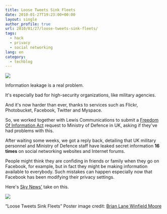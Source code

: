 ```yaml
---
title: Loose Tweets Sink Fleets
date: 2010-01-27T19:23:00+00:00
layout: single
author_profile: true
url: 2010/01/27/loose-tweets-sink-fleets/
tags:
  - hack
  - privacy
  - social networking
lang: en
category: 
  - techblog
---
```

[![](http://4.bp.blogspot.com/_vaUVXcmC3OI/S2CK9SWcDAI/AAAAAAAAAwo/0ZjJSmpcFbM/s200/tweet_sink_fleets.png)](http://4.bp.blogspot.com/_vaUVXcmC3OI/S2CK9SWcDAI/AAAAAAAAAwo/0ZjJSmpcFbM/s1600-h/tweet_sink_fleets.png)

Information leakage is a real problem.

It's especially bad for high-security organizations, like military agencies.

And it's now harder than ever, thanks to services such as Flickr, Photobucket, Facebook, Twitter and Myspace.

So, we worked together with Lewis Communications to submit a [Freedom Of Information Act](http://www.foi.gov.uk/) request to Ministry of Defence in UK, asking if they've had problems with this.

After waiting some weeks, we got a reply back, detailing that UK military personnel and Ministry of Defence staff have leaked secret information **16 times** on social networking websites and Internet forums.

People might think they are confiding in friends or family when they go on Facebook, for example, but in fact they might be making information available to everybody. Such mistakes can happen especially now that Facebook has been modifying their privacy settings.

Here's [Sky News'](http://news.sky.com/skynews/Home/UK-News/Ministry-of-Defence-Staff-Have-Leaked-Secret-Information-16-Times-Onto-Social-Networking-Sites/Article/201001415535304) take on this.

[![](http://1.bp.blogspot.com/_vaUVXcmC3OI/S2CK6AUufoI/AAAAAAAAAwg/XgiS-cy9kng/s640/foia.png)](http://1.bp.blogspot.com/_vaUVXcmC3OI/S2CK6AUufoI/AAAAAAAAAwg/XgiS-cy9kng/s1600-h/foia.png)

“Loose Tweets Sink Fleets” Poster image credit: [Brian Lane Winfield Moore](http://www.flickr.com/photos/doctabu/sets/72157620497679512)